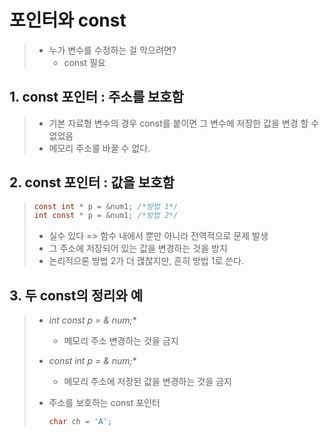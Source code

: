 # 포인터와 const

> * 누가 변수를 수정하는 걸 막으려면?
>   * const 필요

## 1. const 포인터 : 주소를 보호함

> * 기본 자료형 변수의 경우 const를 붙이면 그 변수에 저장한 값을 변경 할 수 없었음
> * 메모리 주소를 바꿀 수 없다.

## 2. const 포인터 : 값을 보호함

> ```c
> const int * p = &num1; /*방법 1*/
> int const * p = &num1; /*방법 2*/
> ```
>
> * 실수 있다 => 함수 내에서 뿐만 아니라 전역적으로 문제 발생
> * 그 주소에 저장되어 있는 값을 변경하는 것을 방지
> * 논리적으론 방법 2가 더 괞찮지만, 흔히 방법 1로 쓴다.

## 3. 두 const의 정리와 예

> * **int* const p = & num;**
>
>   * 메모리 주소 변경하는 것을 금지
>
> * **const int* p = & num;**
>
>   * 메모리 주소에 저장된 값을 변경하는 것을 금지
>
> * 주소를 보호하는 const 포인터
>
>   ```c
>   char ch = 'A';
>   
>   ```
>
>   

